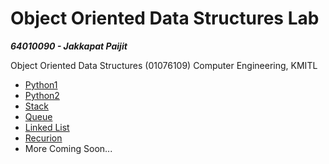 # Object Oriented Data Structures Lab

***64010090 - Jakkapat Paijit***

Object Oriented Data Structures (01076109) Computer Engineering, KMITL

+ <a href="https://github.com/Bourbxn/oods-lab/tree/main/chapter-1">Python1</a>
+ <a href="https://github.com/Bourbxn/oods-lab/tree/main/chapter-2">Python2</a>
+ <a href="https://github.com/Bourbxn/oods-lab/tree/main/chapter-3">Stack</a>
+ <a href="https://github.com/Bourbxn/oods-lab/tree/main/chapter-4">Queue</a>
+ <a href="https://github.com/Bourbxn/oods-lab/tree/main/chapter-5">Linked List</a>
+ <a href="https://github.com/Bourbxn/oods-lab/tree/main/chapter-6">Recurion</a>
+ More Coming Soon...
